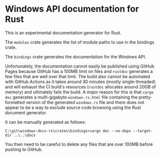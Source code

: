 # Windows API documentation for Rust

This is an experimental documentation generator for Rust.

The `modules` crate generates the list of module paths to use in the bindings crate.

The `bindings` crate generates the documentation for the Windows API.

Unfortunately, the documentation cannot easily be published using GitHub Pages because GitHub has a 100MB limit on files and `rustdoc` generates a few files that are well over that limit. The build also cannot be automated with GitHub Actions as it takes around 30 minutes (mostly single-threaded) and will exhaust the CI build's resources (`rustdoc` allocates around 20GB of memory) and ultimately fails the build. A major reason for this is that `cargo doc` generates a multi-gigabyte `windows.rs.html` file containing the pretty-formatted version of the generated `windows.rs` file and there does not appear to be a way to exclude source code browsing using the Rust document generator.

It can be manually generated as follows:

`C:\git\windows-docs-rs\crates\bindings>cargo doc --no-deps --target-dir ..\..\docs`

You then need to be careful to delete any files that are over 100MB before pushing to GitHub.
